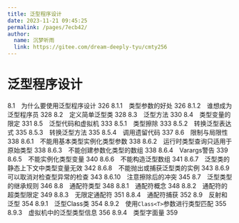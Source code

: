 ```yaml
---
title: 泛型程序设计
date: 2023-11-21 09:45:25
permalink: /pages/7ecb42/
author: 
  name: 沉梦听雨
  link: https://gitee.com/dream-deeply-tyu/cmty256
---
```

# 泛型程序设计

8.1　为什么要使用泛型程序设计 326
8.1.1　类型参数的好处 326
8.1.2　谁想成为泛型程序员 328
8.2　定义简单泛型类 328
8.3　泛型方法 330
8.4　类型变量的限定 331
8.5　泛型代码和虚拟机 333
8.5.1　类型擦除 333
8.5.2　转换泛型表达式 335
8.5.3　转换泛型方法 335
8.5.4　调用遗留代码 337
8.6　限制与局限性 338
8.6.1　不能用基本类型实例化类型参数 338
8.6.2　运行时类型查询只适用于原始类型 338
8.6.3　不能创建参数化类型的数组 338
8.6.4　Varargs警告 339
8.6.5　不能实例化类型变量 340
8.6.6　不能构造泛型数组 341
8.6.7　泛型类的静态上下文中类型变量无效 342
8.6.8　不能抛出或捕获泛型类的实例 343
8.6.9　可以取消对检查型异常的检查 343
8.6.10　注意擦除后的冲突 345
8.7　泛型类型的继承规则 346
8.8　通配符类型 348
8.8.1　通配符概念 348
8.8.2　通配符的超类型限定 349
8.8.3　无限定通配符 351
8.8.4　通配符捕获 352
8.9　反射和泛型 354
8.9.1　泛型Class类 354
8.9.2　使用`Class<T>`参数进行类型匹配 355
8.9.3　虚拟机中的泛型类型信息 356
8.9.4　类型字面量 359
